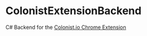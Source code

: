 # ColonistExtensionBackend
C# Backend for the [Colonist.io Chrome Extension](https://github.com/MaikelS11/ColonistExtension)
